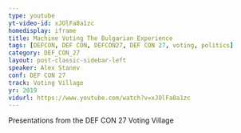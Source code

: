 ```yaml
---
type: youtube
yt-video-id: xJOlFa8a1zc
homedisplay: iframe
title: Machine Voting The Bulgarian Experience
tags: [DEFCON, DEF CON, DEFCON27, DEF CON 27, voting, politics]
category: DEF_CON_27
layout: post-classic-sidebar-left
speaker: Alex Stanev
conf: DEF CON 27
track: Voting Village
yr: 2019
vidurl: https://www.youtube.com/watch?v=xJOlFa8a1zc
---
```

Presentations from the DEF CON 27 Voting Village